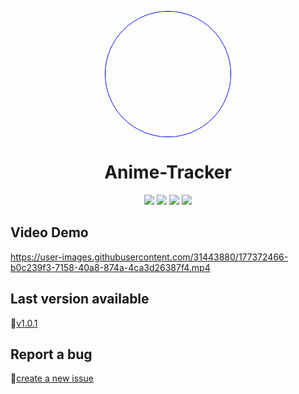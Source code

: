 <p align="center">
    <img src="https://drive.google.com/uc?export=view&id=15id50RkDQplGHQLVoLKVSX-J6H43iyIS" style="border-radius:50%; width:200px; border: 1px solid blue;">
</p>

<h1 align="center">
    Anime-Tracker
</h1>

<p align="center">
 <img src="https://img.shields.io/github/stars/Bit-Tech-Team/Anime-Tracker?style=social" />
 <img src="https://img.shields.io/github/issues-closed-raw/Bit-Tech-Team/Anime-Tracker" />
 <img src="https://img.shields.io/github/issues-raw/Bit-Tech-Team/Anime-Tracker" />
 <img src="https://img.shields.io/github/v/release/Bit-Tech-Team/Anime-Tracker" />
</p>

<h2>
    Video Demo
</h2>

https://user-images.githubusercontent.com/31443880/177372466-b0c239f3-7158-40a8-874a-4ca3d26387f4.mp4

## Last version available

🚀[v1.0.1](https://github.com/Bit-Tech-Team/Anime-Tracker/releases/download/v1.0.1/AnimeTracker-1.0.1.exe)

## Report a bug
🐛[create a new issue](https://github.com/Bit-Tech-Team/Anime-Tracker/issues/new)
